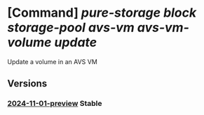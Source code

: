 # [Command] _pure-storage block storage-pool avs-vm avs-vm-volume update_

Update a volume in an AVS VM

## Versions

### [2024-11-01-preview](/Resources/mgmt-plane/L3N1YnNjcmlwdGlvbnMve30vcmVzb3VyY2Vncm91cHMve30vcHJvdmlkZXJzL3B1cmVzdG9yYWdlLmJsb2NrL3N0b3JhZ2Vwb29scy97fS9hdnN2bXMve30vYXZzdm12b2x1bWVzL3t9/2024-11-01-preview.xml) **Stable**

<!-- mgmt-plane /subscriptions/{}/resourcegroups/{}/providers/purestorage.block/storagepools/{}/avsvms/{}/avsvmvolumes/{} 2024-11-01-preview -->
